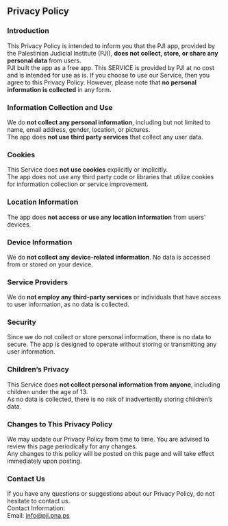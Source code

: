 Privacy Policy  
----------------

### Introduction  
This Privacy Policy is intended to inform you that the PJI app, provided by the Palestinian Judicial Institute (PJI), **does not collect, store, or share any personal data** from users.  
PJI built the app as a free app. This SERVICE is provided by PJI at no cost and is intended for use as is.
If you choose to use our Service, then you agree to this Privacy Policy. However, please note that **no personal information is collected** in any form.

### Information Collection and Use  
We do **not collect any personal information**, including but not limited to name, email address, gender, location, or pictures.  
The app does **not use third party services** that collect any user data.

### Cookies  
This Service does **not use cookies** explicitly or implicitly.  
The app does not use any third party code or libraries that utilize cookies for information collection or service improvement.

### Location Information  
The app does **not access or use any location information** from users' devices.

### Device Information  
We do **not collect any device-related information**. No data is accessed from or stored on your device.

### Service Providers  
We do **not employ any third-party services** or individuals that have access to user information, as no data is collected.

### Security  
Since we do not collect or store personal information, there is no data to secure. The app is designed to operate without storing or transmitting any user information.

### Children’s Privacy  
This Service does **not collect personal information from anyone**, including children under the age of 13.  
As no data is collected, there is no risk of inadvertently storing children’s data.

### Changes to This Privacy Policy  
We may update our Privacy Policy from time to time. You are advised to review this page periodically for any changes.  
Any changes to this policy will be posted on this page and will take effect immediately upon posting.

### Contact Us  
If you have any questions or suggestions about our Privacy Policy, do not hesitate to contact us.  
Contact Information:  
Email: info@pji.pna.ps
